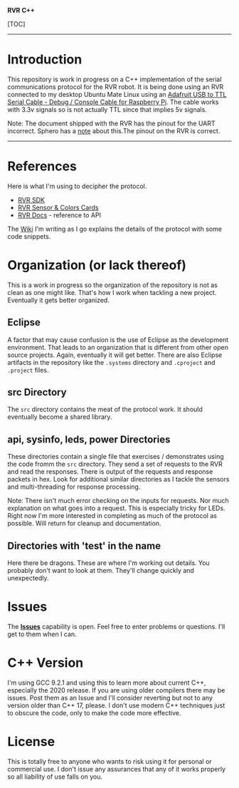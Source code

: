 **RVR C++**

[TOC]
***
# Introduction
This repository is work in progress on a C++ implementation of the  serial communications protocol for the RVR robot. It is being done using an RVR connected to my desktop Ubuntu Mate Linux using an [Adafruit USB to TTL Serial Cable - Debug / Console Cable for Raspberry Pi](https://www.adafruit.com/product/954). The cable works with 3.3v signals so is not actually TTL since that implies 5v signals.

Note: The document shipped with the RVR has the pinout for the UART incorrect. Sphero has a [note](https://sdk.sphero.com/docs/getting_started/before_you_start/uart_disclaimer/) about this.The pinout on the RVR is correct. 

***
# References

Here is what I'm using to decipher the protocol.

* [RVR SDK](https://sdk.sphero.com/)
* [RVR Sensor & Colors Cards](https://sdk.sphero.com/docs/general_documentation/sensors/)
* [RVR Docs](https://sdk.sphero.com/docs/sdk_documentation/connection/) - reference to API


The [Wiki](https://bitbucket.org/rmerriam/rvr-cpp/wiki/Home) I'm writing as I go explains the details of the protocol with some code snippets.

# Organization (or lack thereof) 

This is a work in progress so the organization of the repository is not as clean as one might like. That's how I work when tackling a new project. Eventually it gets better organized. 

## Eclipse

A factor that may cause confusion is the use of Eclipse as the development environment. That leads to an organization that is different from other open source projects. Again, eventually it will get better. There are also Eclipse artifacts in the repository like the `.systems` directory and `.cproject` and `.project` files. 

## src Directory

The `src` directory contains the meat of the protocol work. It should eventually become a shared library.

## api, sysinfo, leds, power Directories

These directories contain a single file that exercises / demonstrates using the code fromm the `src` directory. They send a set of requests to the RVR and read the responses. There is output of the requests and response packets in hex. Look for additional similar directories as I tackle the sensors and multi-threading for response processing. 

Note: There isn't much error checking on the inputs for requests. Nor much explanation on what goes into a request. This is especially tricky for LEDs. Right now I'm more interested in completing as much of the protocol as possible. Will return for cleanup and documentation. 

## Directories with 'test' in the name

Here there be dragons. These are where I'm working out details. You probably don't want to look at them. They'll change quickly and unexpectedly.  

# Issues

The **[Issues](https://bitbucket.org/rmerriam/rvr-cpp/issues?status=new&status=open)** capability is open. Feel free to enter problems or questions. I'll get to them when I can.

# C++ Version

I'm using GCC 9.2.1 and using this to learn more about current C++, especially the 2020 release. If you are using older compilers there may be issues. Post them as an Issue and I'll consider reverting but not to any version older than C++ 17, please. I don't use modern C++ techniques just to obscure the code, only to make the code more effective. 

# License

This is totally free to anyone who wants to risk using it for personal or commercial use. I don't issue any assurances that any of it works properly so all liability of use falls on you. 
